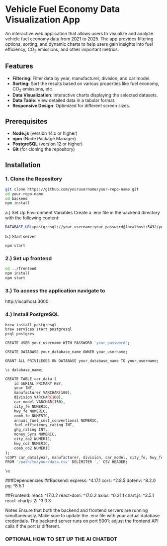 # Vehicle Fuel Economy Data Visualization App

An interactive web application that allows users to visualize and analyze vehicle fuel economy data from 2021 to 2025. The app provides filtering options, sorting, and dynamic charts to help users gain insights into fuel efficiency, CO<sub>2</sub> emissions, and other important metrics.

## Features

- **Filtering**: Filter data by year, manufacturer, division, and car model.
- **Sorting**: Sort the results based on various properties like fuel economy, CO<sub>2</sub> emissions, etc.
- **Data Visualization**: Interactive charts displaying the selected datasets.
- **Data Table**: View detailed data in a tabular format.
- **Responsive Design**: Optimized for different screen sizes.

## Prerequisites

- **Node.js** (version 14.x or higher)
- **npm** (Node Package Manager)
- **PostgreSQL** (version 12 or higher)
- **Git** (for cloning the repository)

## Installation

### 1. Clone the Repository

```bash
git clone https://github.com/yourusername/your-repo-name.git
cd your-repo-name
cd backend
npm install
```
a.) Set Up Environment Variables
Create a .env file in the backend directory with the following content:
```bash
DATABASE_URL=postgresql://your_username:your_password@localhost:5432/your_database_name
```
b.) Start server
```bash
npm start
```
### 2.) Set up frontend
```bash
cd ../frontend
npm install
npm start
```

### 3.) To access the application navigate to 

http://localhost:3000

### 4.) Install PostgreSQL
```bash
brew install postgresql
brew services start postgresql
psql postgres

CREATE USER your_username WITH PASSWORD 'your_password';

CREATE DATABASE your_database_name OWNER your_username;

GRANT ALL PRIVILEGES ON DATABASE your_database_name TO your_username;

\c database_name;

CREATE TABLE car_data (
    id SERIAL PRIMARY KEY,
    year INT,
    manufacturer VARCHAR(100),
    division VARCHAR(100),
    car_model VARCHAR(150),
    city_fe NUMERIC,
    hwy_fe NUMERIC,
    comb_fe NUMERIC,
    annual_fuel_cost_conventional NUMERIC,
    fuel_efficiency_rating INT,
    ghg_rating INT,
    money_5yrs NUMERIC,
    city_co2 NUMERIC,
    hwy_co2 NUMERIC,
    comb_co2 NUMERIC
);
\COPY car_data(year, manufacturer, division, car_model, city_fe, hwy_fe, comb_fe, annual_fuel_cost_conventional, fuel_efficiency_rating, ghg_rating, money_5yrs, city_co2, hwy_co2, comb_co2)
FROM '/path/to/your/data.csv' DELIMITER ',' CSV HEADER;

\q
```

###Dependencies
##Backend:
express: ^4.17.1
cors: ^2.8.5
dotenv: ^8.2.0
pg: ^8.5.1

##Frontend:
react: ^17.0.2
react-dom: ^17.0.2
axios: ^0.21.1
chart.js: ^3.5.1
react-chartjs-2: ^3.0.3

Notes
Ensure that both the backend and frontend servers are running simultaneously.
Make sure to update the .env file with your actual database credentials.
The backend server runs on port 5001; adjust the frontend API calls if the port is different.

### OPTIONAL HOW TO SET UP THE AI CHATBOT
